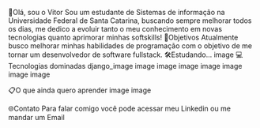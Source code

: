 🤵Olá, sou o Vitor
Sou um estudante de Sistemas de informação na Universidade Federal de Santa Catarina, buscando sempre melhorar todos os dias, me dedico a evoluir tanto o meu conhecimento em novas tecnologias quanto aprimorar minhas softskills!
🚀Objetivos
Atualmente busco melhorar minhas habilidades de programação com o objetivo de me tornar um desenvolvedor de software fullstack.
🛠️Estudando...
image
💻Tecnologias dominadas
django_image image image image image image image image

📋O que ainda quero aprender
image image

🌐Contato
Para falar comigo você pode acessar meu Linkedin ou me mandar um Email
